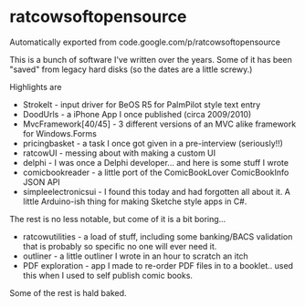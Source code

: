 # ratcowsoftopensource
Automatically exported from code.google.com/p/ratcowsoftopensource

This is a bunch of software I've written over the years. Some of it has been "saved" from legacy hard disks (so the dates are a little screwy.)

Highlights are 

* StrokeIt - input driver for BeOS R5 for PalmPilot style text entry
* DoodUrls - a iPhone App I once published (circa 2009/2010)
* MvcFramework[40/45] - 3 different versions of an MVC alike framework for Windows.Forms
* pricingbasket - a task I once got given in a pre-interview (seriously!!)
* ratcowUI - messing about with making a custom UI
* delphi - I was once a Delphi developer... and here is some stuff I wrote
* comicbookreader - a little port of the ComicBookLover ComicBookInfo JSON API
* simpleelectronicsui - I found this today and had forgotten all about it. A little Arduino-ish thing for making Sketche style apps in C#.

The rest is no less notable, but come of it is a bit boring...

* ratcowutilities - a load of stuff, including some banking/BACS validation that is probably so specific no one will ever need it.
* outliner - a little outliner I wrote in an hour to scratch an itch
* PDF exploration - app I made to re-order PDF files in to a booklet.. used this when I used to self publish comic books.

Some of the rest is hald baked.
